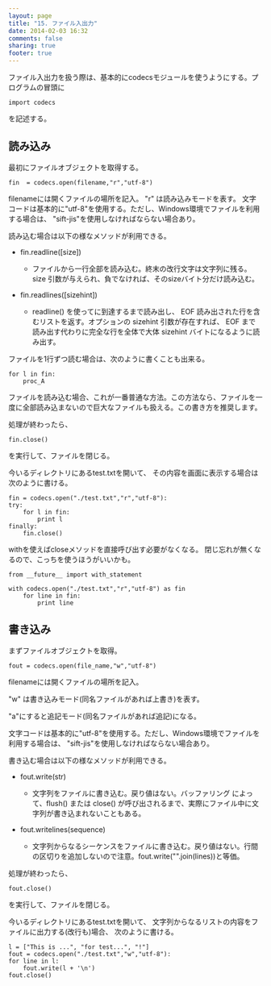 ```yaml
---
layout: page
title: "15. ファイル入出力"
date: 2014-02-03 16:32
comments: false
sharing: true
footer: true
---
```


ファイル入出力を扱う際は、基本的にcodecsモジュールを使うようにする。プログラムの冒頭に

```
import codecs
```

を記述する。

## 読み込み
最初にファイルオブジェクトを取得する。

```
fin  = codecs.open(filename,"r","utf-8")
```

filenameには開くファイルの場所を記入。 "r" は読み込みモードを表す。 文字コードは基本的に"utf-8"を使用する。ただし、Windows環境でファイルを利用する場合は、 "sift-jis"を使用しなければならない場合あり。

読み込む場合は以下の様なメソッドが利用できる。

* fin.readline([size])
    * ファイルから一行全部を読み込む。終末の改行文字は文字列に残る。size 引数が与えられ、負でなければ、そのsizeバイト分だけ読み込む。

* fin.readlines([sizehint])
    * readline() を使ってに到達するまで読み出し、 EOF 読み出された行を含むリストを返す。オプションの sizehint 引数が存在すれば、 EOF まで読み出す代わりに完全な行を全体で大体 sizehint バイトになるように読み出す。

ファイルを1行ずつ読む場合は、次のように書くことも出来る。

```
for l in fin:
    proc_A
```

ファイルを読み込む場合、これが一番普通な方法。この方法なら、ファイルを一度に全部読み込まないので巨大なファイルも扱える。この書き方を推奨します。

処理が終わったら、

```
fin.close()
```

を実行して、ファイルを閉じる。

今いるディレクトリにあるtest.txtを開いて、 その内容を画面に表示する場合は次のように書ける。

```
fin = codecs.open("./test.txt","r","utf-8"):
try:
    for l in fin:
        print l
finally:
    fin.close()
```

withを使えばcloseメソッドを直接呼び出す必要がなくなる。 閉じ忘れが無くなるので、こっちを使うほうがいいかも。

```
from __future__ import with_statement
    
with codecs.open("./test.txt","r","utf-8") as fin
    for line in fin:
        print line
```

## 書き込み
まずファイルオブジェクトを取得。

```
fout = codecs.open(file_name,"w","utf-8")
```

filenameには開くファイルの場所を記入。

"w" は書き込みモード(同名ファイルがあれば上書き)を表す。

"a"にすると追記モード(同名ファイルがあれば追記)になる。

文字コードは基本的に"utf-8"を使用する。ただし、Windows環境でファイルを利用する場合は、 "sift-jis"を使用しなければならない場合あり。

書き込む場合は以下の様なメソッドが利用できる。

* fout.write(str)
    * 文字列をファイルに書き込む。戻り値はない。バッファリング によって、flush() または close() が呼び出されるまで、実際にファイル中に文字列が書き込まれないこともある。

* fout.writelines(sequence)
    * 文字列からなるシーケンスをファイルに書き込む。戻り値はない。行間の区切りを追加しないので注意。fout.write("".join(lines))と等価。

処理が終わったら、

```
fout.close()
```

を実行して、ファイルを閉じる。

今いるディレクトリにあるtest.txtを開いて、 文字列からなるリストの内容をファイルに出力する(改行も)場合、 次のように書ける。

```
l = ["This is ...", "for test...", "!"]
fout = codecs.open("./test.txt","w","utf-8"):
for line in l:
    fout.write(l + '\n')
fout.close()
```
